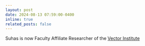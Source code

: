 ```yaml
---
layout: post
date: 2024-08-13 07:59:00-0400
inline: true
related_posts: false
---
```


Suhas is now Faculty Affiliate Researcher of the [Vector Institute](https://vectorinstitute.ai/)